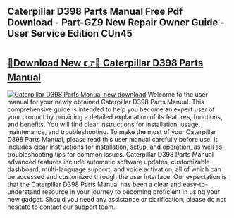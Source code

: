 ## Caterpillar D398 Parts Manual Free Pdf Download - Part-GZ9 New Repair Owner Guide - User Service Edition CUn45

# <h2><a href="http://bc77230.oget.top/?id=Caterpillar+D398+Parts+Manual">🔗Download New 👉🔴 Caterpillar D398 Parts Manual</a></h2>

[![Caterpillar D398 Parts Manual new download](https://i.imgur.com/5g1atiW.png)](http://bc77230.oget.top/?id=Caterpillar+D398+Parts+Manual)
Welcome to the user manual for your newly obtained Caterpillar D398 Parts Manual. This comprehensive guide is intended to help you become an expert user of your product by providing a detailed explanation of its features, functions, and benefits. You will find clear instructions for installation, usage, maintenance, and troubleshooting. To make the most of your Caterpillar D398 Parts Manual, please read this user manual carefully before use. It includes clear instructions for installation, setup, and operation, as well as troubleshooting tips for common issues. Caterpillar D398 Parts Manual advanced features include automatic software updates, customizable dashboard, multi-language support, and voice activation, all of which can be accessed and customized through the user interface. Our expectation is that the Caterpillar D398 Parts Manual has been a clear and easy-to-understand resource in your journey to becoming proficient in using your new gadget. Should you need any assistance or clarification, please do not hesitate to contact our support team.
